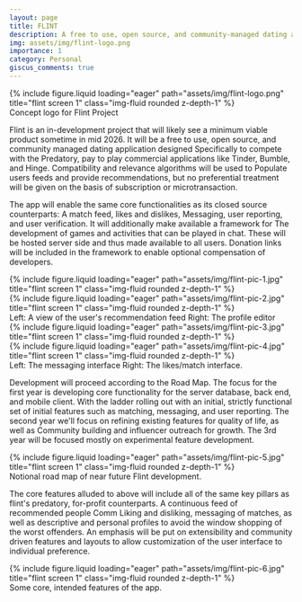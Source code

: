 ```yaml
---
layout: page
title: FLINT
description: A free to use, open source, and community-managed dating app.
img: assets/img/flint-logo.png
importance: 1
category: Personal
giscus_comments: true
---
```


<div class="row">
    <div class="col-sm mt-3 mt-md-0">
        {% include figure.liquid loading="eager" path="assets/img/flint-logo.png" title="flint screen 1" class="img-fluid rounded z-depth-1" %}
    </div>
</div>
<div class="caption">
    Concept logo for Flint Project
</div>

Flint is an in-development project that will likely see a minimum viable product sometime in mid 2026. It will be a free to use, open source, and community managed dating application designed Specifically to compete with the Predatory, pay to play commercial applications like Tinder, Bumble, and Hinge. Compatibility and relevance algorithms will be used to Populate users feeds and provide recommendations, but no preferential treatment will be given on the basis of subscription or microtransaction.

The app will enable the same core functionalities as its closed source counterparts: A match feed, likes and dislikes, Messaging, user reporting, and user verification. It will additionally make available a framework for The development of games and activities that can be played in chat. These will be hosted server side and thus made available to all users. Donation links will be included in the framework to enable optional compensation of developers.

<div class="row">
    <div class="col-sm mt-3 mt-md-0">
        {% include figure.liquid loading="eager" path="assets/img/flint-pic-1.jpg" title="flint screen 1" class="img-fluid rounded z-depth-1" %}
    </div>
    <div class="col-sm mt-3 mt-md-0">
        {% include figure.liquid loading="eager" path="assets/img/flint-pic-2.jpg" title="flint screen 1" class="img-fluid rounded z-depth-1" %}
    </div>
</div>
<div class="caption">
    Left: A view of the user's recommendation feed Right: The profile editor
</div>

<div class="row">
    <div class="col-sm mt-3 mt-md-0">
        {% include figure.liquid loading="eager" path="assets/img/flint-pic-3.jpg" title="flint screen 1" class="img-fluid rounded z-depth-1" %}
    </div>
    <div class="col-sm mt-3 mt-md-0">
        {% include figure.liquid loading="eager" path="assets/img/flint-pic-4.jpg" title="flint screen 1" class="img-fluid rounded z-depth-1" %}
    </div>
</div>
<div class="caption">
    Left: The messaging interface Right: The likes/match interface.
</div>

Development will proceed according to the Road Map. The focus for the first year is developing core functionality for the server database, back end, and mobile client. With the ladder rolling out with an initial, strictly functional set of initial features such as matching, messaging, and user reporting. The second year we'll focus on refining existing features for quality of life, as well as Community building and influencer outreach for growth. The 3rd year will be focused mostly on experimental feature development.

<div class="row">
    <div class="col-sm mt-3 mt-md-0">
        {% include figure.liquid loading="eager" path="assets/img/flint-pic-5.jpg" title="flint screen 1" class="img-fluid rounded z-depth-1" %}
    </div>
</div>
<div class="caption">
    Notional road map of near future Flint development.
</div>

The core features alluded to above will include all of the same key pillars as flint's predatory, for-profit counterparts. A continuous feed of recommended people Comm Liking and disliking, messaging of matches, as well as descriptive and personal profiles to avoid the window shopping of the worst offenders. An emphasis will be put on extensibility and community driven features and layouts to allow customization of the user interface to individual preference.

<div class="row">
    <div class="col-sm mt-3 mt-md-0">
        {% include figure.liquid loading="eager" path="assets/img/flint-pic-6.jpg" title="flint screen 1" class="img-fluid rounded z-depth-1" %}
    </div>
</div>
<div class="caption">
    Some core, intended features of the app.
</div>